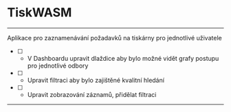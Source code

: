 # TiskWASM

---

Aplikace pro zaznamenávání požadavků na tiskárny pro jednotlivé uživatele

- [ ] - V Dashboardu upravit dlaždice aby bylo možné vidět grafy postupu pro jednotlivé odbory
- [ ] - Upravit filtraci aby bylo zajištěné kvalitní hledání
- [ ] - Upravit zobrazování záznamů, přidělat filtraci

---
